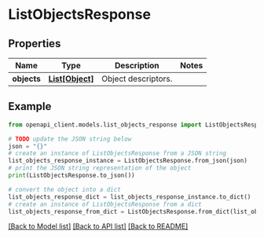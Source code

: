 # ListObjectsResponse


## Properties

Name | Type | Description | Notes
------------ | ------------- | ------------- | -------------
**objects** | [**List[Object]**](Object.md) | Object descriptors. | 

## Example

```python
from openapi_client.models.list_objects_response import ListObjectsResponse

# TODO update the JSON string below
json = "{}"
# create an instance of ListObjectsResponse from a JSON string
list_objects_response_instance = ListObjectsResponse.from_json(json)
# print the JSON string representation of the object
print(ListObjectsResponse.to_json())

# convert the object into a dict
list_objects_response_dict = list_objects_response_instance.to_dict()
# create an instance of ListObjectsResponse from a dict
list_objects_response_from_dict = ListObjectsResponse.from_dict(list_objects_response_dict)
```
[[Back to Model list]](../README.md#documentation-for-models) [[Back to API list]](../README.md#documentation-for-api-endpoints) [[Back to README]](../README.md)


